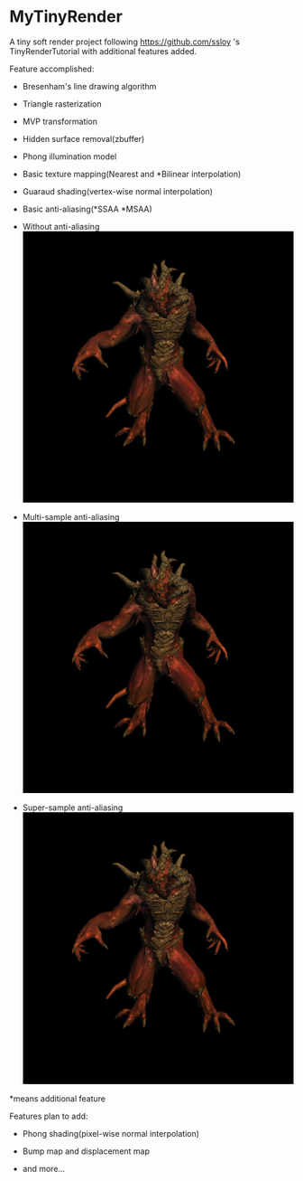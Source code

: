 # MyTinyRender
A tiny soft render project following https://github.com/ssloy 's TinyRenderTutorial with additional features added.

Feature accomplished:

* Bresenham's line drawing algorithm

* Triangle rasterization

* MVP transformation

* Hidden surface removal(zbuffer)

* Phong illumination model

* Basic texture mapping(Nearest and *Bilinear interpolation)

* Guaraud shading(vertex-wise normal interpolation)

* Basic anti-aliasing(*SSAA *MSAA)
* Without anti-aliasing
![WithoutAA](withoutAA.png "withoutAA")

* Multi-sample anti-aliasing
![MSAA](MSAA.png "MSAA")

* Super-sample anti-aliasing
![SSAA](SSAA.png "SSAA")

*means additional feature

Features plan to add:

* Phong shading(pixel-wise normal interpolation)

* Bump map and displacement map

* and more...
